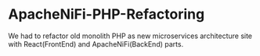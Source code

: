 # ApacheNiFi-PHP-Refactoring
We had to refactor old monolith PHP as new microservices architecture site with React(FrontEnd) and ApacheNiFi(BackEnd) parts.
